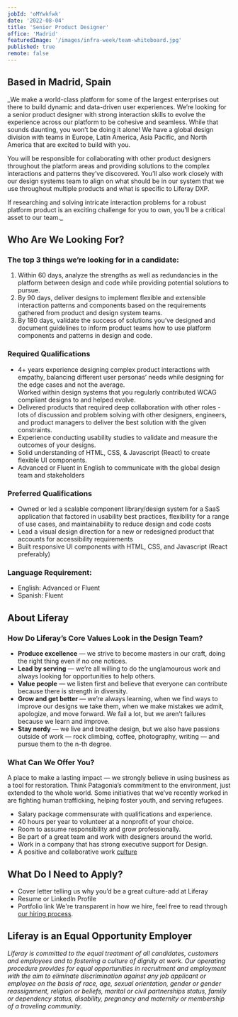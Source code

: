```yaml
---
jobId: 'oMYwkfwk'
date: '2022-08-04'
title: 'Senior Product Designer'
office: 'Madrid'
featuredImage: '/images/infra-week/team-whiteboard.jpg'
published: true
remote: false
---
```


## Based in Madrid, Spain

_We make a world-class platform for some of the largest enterprises out there to build dynamic and data-driven user experiences. We’re looking for a senior product designer with strong interaction skills to evolve the experience across our platform to be cohesive and seamless. While that sounds daunting, you won’t be doing it alone! We have a global design division with teams in Europe, Latin America, Asia Pacific, and North America that are excited to build with you.

You will be responsible for collaborating with other product designers throughout the platform areas and providing solutions to the complex interactions and patterns they’ve discovered. You’ll also work closely with our design systems team to align on what should be in our system that we use throughout multiple products and what is specific to Liferay DXP. 

If researching and solving intricate interaction problems for a robust platform product is an exciting challenge for you to own, you’ll be a critical asset to our team._

## Who Are We Looking For?

### The top 3 things we’re looking for in a candidate:

1. Within 60 days, analyze the strengths as well as redundancies in the platform between design and code while providing potential solutions to pursue.
2. By 90 days, deliver designs to implement flexible and extensible interaction patterns and components based on the requirements gathered from product and design system teams.
3. By 180 days, validate the success of solutions you’ve designed and document guidelines to inform product teams how to use platform components and patterns in design and code.

### Required Qualifications

- 4+ years experience designing complex product interactions with empathy, balancing different user personas’ needs while designing for the edge cases and not the average.  
Worked within design systems that you regularly contributed WCAG compliant designs to and helped evolve.
- Delivered products that required deep collaboration with other roles - lots of discussion and problem solving with other designers, engineers, and product managers to deliver the best solution with the given constraints. 
- Experience conducting usability studies to validate and measure the outcomes of your designs.
- Solid understanding of HTML, CSS, & Javascript (React) to create flexible UI components.
- Advanced or Fluent in English to communicate with the global design team and stakeholders

### Preferred Qualifications

- Owned or led a scalable component library/design system for a SaaS application that factored in usability best practices, flexibility for a range of use cases, and maintainability to reduce design and code costs
- Lead a visual design direction for a new or redesigned product that accounts for accessibility requirements
- Built responsive UI components with HTML, CSS, and Javascript (React preferably)

### Language Requirement:

- English: Advanced or Fluent
- Spanish: Fluent

## About Liferay

### How Do Liferay’s Core Values Look in the Design Team?

- **Produce excellence** — we strive to become masters in our craft, doing the right thing even if no one notices.
- **Lead by serving** — we’re all willing to do the unglamourous work and always looking for opportunities to help others.
- **Value people** — we listen first and believe that everyone can contribute because there is strength in diversity.
- **Grow and get better** — we’re always learning, when we find ways to improve our designs we take them, when we make mistakes we admit, apologize, and move forward. We fail a lot, but we aren’t failures because we learn and improve.
- **Stay nerdy** — we live and breathe design, but we also have passions outside of work — rock climbing, coffee, photography, writing — and pursue them to the n-th degree.

### What Can We Offer You?

A place to make a lasting impact — we strongly believe in using business as a tool for restoration. Think Patagonia’s commitment to the environment, just extended to the whole world. Some initiatives that we’ve recently worked in are fighting human trafficking, helping foster youth, and serving refugees.
- Salary package commensurate with qualifications and experience.
- 40 hours per year to volunteer at a nonprofit of your choice.
- Room to assume responsibility and grow professionally.
- Be part of a great team and work with designers around the world.
- Work in a company that has strong executive support for Design.
- A positive and collaborative work [culture](https://www.youtube.com/watch?v=2EPZxIC5ogU)

## What Do I Need to Apply?

- Cover letter telling us why you’d be a great culture-add at Liferay
- Resume or LinkedIn Profile
- Portfolio link
We're transparent in how we hire, feel free to read through [our hiring process](https://liferay.design/articles/2021/how-we-hire/).


## Liferay is an Equal Opportunity Employer

_Liferay is committed to the equal treatment of all candidates, customers and employees and to fostering a culture of dignity at work. Our operating procedure provides for equal opportunities in recruitment and employment with the aim to eliminate discrimination against any job applicant or employee on the basis of race, age, sexual orientation, gender or gender reassignment, religion or beliefs, marital or civil partnerships status, family or dependency status, disability, pregnancy and maternity or membership of a traveling community._
